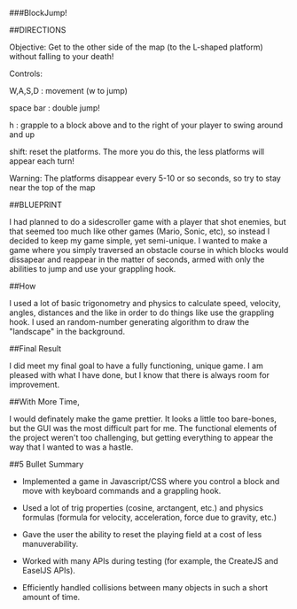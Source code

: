 ###BlockJump!

##DIRECTIONS

Objective: Get to the other side of the map (to the L-shaped platform) without falling to your death!

Controls:

W,A,S,D : movement (w to jump)

space bar : double jump!

h : grapple to a block above and to the right of your player to swing around and up

shift: reset the platforms. The more you do this, the less platforms will appear each turn!

Warning: The platforms disappear every 5-10 or so seconds, so try to stay near the top of the map

##BLUEPRINT

I had planned to do a sidescroller game with a player that shot enemies, but that seemed too much like other games (Mario, Sonic, etc), so instead I decided to keep my game simple, yet semi-unique. I wanted to make a game where you simply traversed an obstacle course in which blocks would dissapear and reappear in the matter of seconds, armed with only the abilities to jump and use your grappling hook.

##How

I used a lot of basic trigonometry and physics to calculate speed, velocity, angles, distances and the like in order to do things like use the grappling hook. I used an random-number generating algorithm to draw the "landscape" in the background.

##Final Result

I did meet my final goal to have a fully functioning, unique game. I am pleased with what I have done, but I know that there is always room for improvement.

##With More Time, 

I would definately make the game prettier. It looks a little too bare-bones, but the GUI was the most difficult part for me. The functional elements of the project weren't too challenging, but getting everything to appear the way that I wanted to was a hastle.

##5 Bullet Summary

* Implemented a game in Javascript/CSS where you control a block and move with keyboard commands and a grappling hook.

* Used a lot of trig properties (cosine, arctangent, etc.) and physics formulas (formula for velocity, acceleration, force due to gravity, etc.)

* Gave the user the ability to reset the playing field at a cost of less manuverability.

* Worked with many APIs during testing (for example, the CreateJS and EaselJS APIs).

* Efficiently handled collisions between many objects in such a short amount of time.

